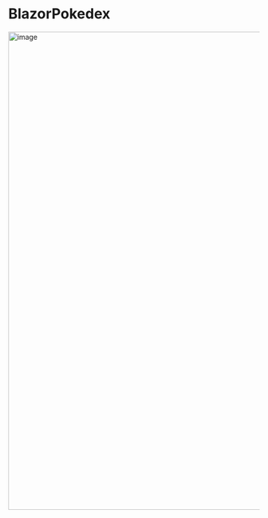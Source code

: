 # BlazorPokedex

<img width="960" alt="image" src="https://user-images.githubusercontent.com/72844628/209723048-6f06f39e-30dd-4f66-885f-ba2a5fb7d15b.png">
